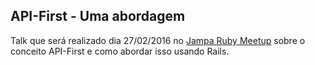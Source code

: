 ## API-First - Uma abordagem

Talk que será realizado dia 27/02/2016 no [Jampa Ruby Meetup](https://www.facebook.com/jamparuby/?fref=ts) sobre o conceito API-First e como abordar isso usando Rails.
